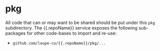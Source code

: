 # pkg

All code that can or may want to be shared should be put under this `pkg` subdirectory. The {{.repoName}} service exposes the following sub-packages for other code-bases to import and re-use:

- `github.com/loupe-co/{{.repoName}}/pkg/...`
